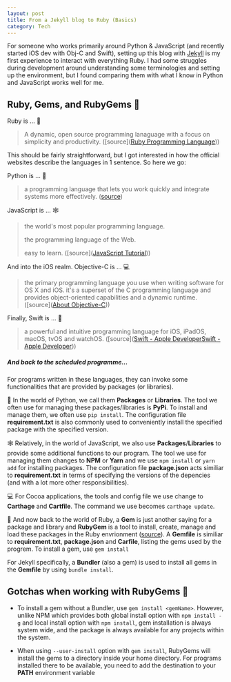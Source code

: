 ```yaml
---
layout: post
title: From a Jekyll blog to Ruby (Basics)
category: Tech
---
```


For someone who works primarily around Python & JavaScript (and recently started iOS dev with Obj-C and Swift), setting up this blog with [Jekyll](https://jekyllrb.com/) is my first experience to interact with everything Ruby. I had some struggles during development around understanding some terminologies and setting up the environment, but I found comparing them with what I know in Python and JavaScript works well for me.

<!--more-->

## Ruby, Gems, and RubyGems 💎

Ruby is ... 💎

> A dynamic, open source programming lanaguage with a focus on simplicity and productivity. ([source]([Ruby Programming Language](https://www.ruby-lang.org/en/)))

This should be fairly straightforward, but I got interested in how the official websites describe the languages in 1 sentence. So here we go:

Python is ... 🐍

> a programming language that lets you work quickly and integrate systems more effectively. ([source](https://www.python.org/))

JavaScript is ... 🕸

> the world's most popular programming language.
> 
> the programming language of the Web.
> 
> easy to learn. ([source]([JavaScript Tutorial](https://www.w3schools.com/js/)))

And into the iOS realm. Objective-C is ... 💻

> the primary programming language you use when writing software for OS X and iOS. it's a superset of the C programming language and provides object-oriented capabilities and a dynamic runtime. ([source]([About Objective-C](https://developer.apple.com/library/archive/documentation/Cocoa/Conceptual/ProgrammingWithObjectiveC/Introduction/Introduction.html)))

Finally, Swift is ... 💨

> a powerful and intuitive programming language for iOS, iPadOS, macOS, tvOS and watchOS. ([source]([Swift - Apple Developer](https://developer.apple.com/swift/)[Swift - Apple Developer](https://developer.apple.com/swift/)))

##### And back to the scheduled programme...

For programs written in these languages, they can invoke some functionalities that are provided by packages (or libraries). 

🐍 In the world of Python, we call them **Packages** or **Libraries**. The tool we often use for managing these packages/libraries is **PyPi**. To install and manage them, we often use `pip install`. The configuration file **requirement.txt** is also commonly used to conveniently install the specified package with the specified version. 

🕸 Relatively, in the world of JavaScript, we also use **Packages**/**Libraries** to provide some additional functions to our program. The tool we use for managing them changes to **NPM** or **Yarn** and we use `npm install` or `yarn add` for installing packages. The configuration file **package.json** acts similiar to **requirement.txt** in terms of specifying the versions of the depencies (and with a lot more other responsibilities).

💻 For Cocoa applications, the tools and config file we use change to **Carthage** and **Cartfile**. The command we use becomes `carthage update`.

💎 And now back to the world of Ruby, a **Gem** is just another saying for a package and library and **RubyGem** is a tool to install, create, manage and load these packages in the Ruby envrionment ([source](https://github.com/rubygems/rubygemshttps://github.com/rubygems/rubygems)). A **Gemfile** is similiar to **requirement.txt**, **package.json** and **Carfile**, listing the gems used by the progrem. To install a gem, use `gem install` 

For Jekyll specifically, a **Bundler** (also a gem) is used to install all gems in the **Gemfile** by using `bundle install`. 

## Gotchas when working with RubyGems 💎

- To install a gem without a Bundler, use `gem install <gemName>`. However, unlike NPM which provides both global install option with `npm install -g` and local install option with `npm install`, gem installation is always system wide, and the package is always available for any projects within the system. 

- When using `--user-install` option with `gem install`, RubyGems will install the gems to a directory inside your home directory. For programs installed there to be available, you need to add the destination to your **PATH** environment variable
